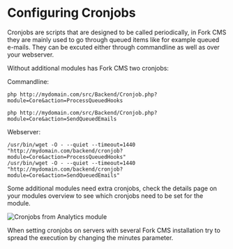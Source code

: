 # Configuring Cronjobs

Cronjobs are scripts that are designed to be called periodically, in Fork CMS they are mainly used to go through queued items like for example queued e-mails. They can be excuted either through commandline as well as over your webserver.

Without additional modules has Fork CMS two cronjobs:

Commandline:

```
php http://mydomain.com/src/Backend/Cronjob.php?module=Core&action=ProcessQueuedHooks

php http://mydomain.com/src/Backend/Cronjob.php?module=Core&action=SendQueuedEmails
```

Webserver:

```
/usr/bin/wget -O - --quiet --timeout=1440 "http://mydomain.com/backend/cronjob?module=Core&action=ProcessQueuedHooks"
/usr/bin/wget -O - --quiet --timeout=1440 "http://mydomain.com/backend/cronjob?module=Core&action=SendQueuedEmails"
```

Some additional modules need extra cronjobs, check the details page on your modules overview to see which cronjobs need to be set for the module.

![Cronjobs from Analytics module](https://raw.github.com/forkcms/documentation/master/02.%20getting%20started/assets/cronjobs_analytics.png)

When setting cronjobs on servers with several Fork CMS installation try to spread the execution by changing the minutes parameter.
